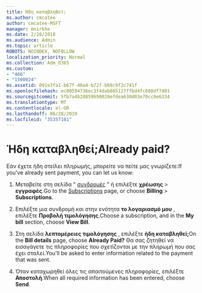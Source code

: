 ```yaml
---
title: Ήδη καταβληθεί;
ms.author: cmcatee
author: cmcatee-MSFT
manager: mnirkhe
ms.date: 2/28/2018
ms.audience: Admin
ms.topic: article
ROBOTS: NOINDEX, NOFOLLOW
localization_priority: Normal
ms.collection: Adm_O365
ms.custom:
- "466"
- "1500024"
ms.assetid: 091e3fa1-b67f-40a4-b72f-b69c9f2c741f
ms.openlocfilehash: ec00594736ec3f4dab085127ffbd4fc688df7d01
ms.sourcegitcommit: 5fb7a4b28859690020efdea630d03e70cc0e6334
ms.translationtype: MT
ms.contentlocale: el-GR
ms.lasthandoff: 06/28/2019
ms.locfileid: "35357101"
---
```

# <a name="already-paid"></a><span data-ttu-id="604a5-102">Ήδη καταβληθεί;</span><span class="sxs-lookup"><span data-stu-id="604a5-102">Already paid?</span></span>

<span data-ttu-id="604a5-103">Εάν έχετε ήδη στείλει πληρωμής, μπορείτε να πείτε μας γνωρίζετε:</span><span class="sxs-lookup"><span data-stu-id="604a5-103">If you've already sent payment, you can let us know:</span></span>
  
1. <span data-ttu-id="604a5-104">Μεταβείτε στη σελίδα " [συνδρομές](https://go.microsoft.com/fwlink/p/?linkid=842054) " ή επιλέξτε **χρέωσης** \> **εγγραφές**.</span><span class="sxs-lookup"><span data-stu-id="604a5-104">Go to the [Subscriptions](https://go.microsoft.com/fwlink/p/?linkid=842054) page, or choose **Billing** \> **Subscriptions**.</span></span>

2. <span data-ttu-id="604a5-105">Επιλέξτε μια συνδρομή και στην ενότητα **το λογαριασμό μου** , επιλέξτε **Προβολή τιμολόγησης**.</span><span class="sxs-lookup"><span data-stu-id="604a5-105">Choose a subscription, and in the **My bill** section, choose **View Bill**.</span></span>

3. <span data-ttu-id="604a5-106">Στη σελίδα **λεπτομέρειες τιμολόγησης** , επιλέξτε **ήδη καταβληθεί;**</span><span class="sxs-lookup"><span data-stu-id="604a5-106">On the **Bill details** page, choose **Already Paid?**</span></span> <span data-ttu-id="604a5-107">Θα σας ζητηθεί να εισαγάγετε τις πληροφορίες που σχετίζονται με την πληρωμή που σας έχει σταλεί.</span><span class="sxs-lookup"><span data-stu-id="604a5-107">You'll be asked to enter information related to the payment that was sent.</span></span>

4. <span data-ttu-id="604a5-108">Όταν καταχωρηθεί όλες τις απαιτούμενες πληροφορίες, επιλέξτε **Αποστολή**.</span><span class="sxs-lookup"><span data-stu-id="604a5-108">When all required information has been entered, choose **Send**.</span></span>
